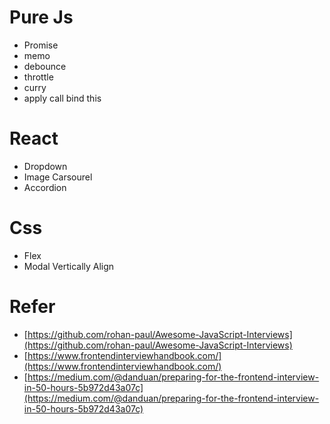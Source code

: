 # Pure Js
- Promise
- memo 
- debounce 
- throttle 
- curry
- apply call bind this

# React
- Dropdown
- Image Carsourel
- Accordion
  
# Css
- Flex
- Modal Vertically Align

# Refer
- [https://github.com/rohan-paul/Awesome-JavaScript-Interviews](https://github.com/rohan-paul/Awesome-JavaScript-Interviews)
- [https://www.frontendinterviewhandbook.com/](https://www.frontendinterviewhandbook.com/)
- [https://medium.com/@danduan/preparing-for-the-frontend-interview-in-50-hours-5b972d43a07c](https://medium.com/@danduan/preparing-for-the-frontend-interview-in-50-hours-5b972d43a07c)